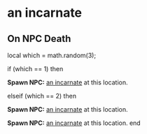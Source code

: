 # an incarnate


## On NPC Death

local which = math.random(3);



if  (which == 1) then


**Spawn NPC:**  [an incarnate](/npc/80005) at this location.

elseif (which == 2) then


**Spawn NPC:**  [an incarnate](/npc/80005) at this location.


**Spawn NPC:**  [an incarnate](/npc/80005) at this location.
end
